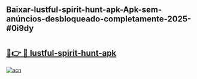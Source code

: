 ## Baixar-lustful-spirit-hunt-apk-Apk-sem-anúncios-desbloqueado-completamente-2025-#0i9dy

# <h2><a href="https://ainizakaria.my?title=lustful-spirit-hunt-apk&ref=22M">🔗👉 🔴 lustful-spirit-hunt-apk</a></h2>

[![acn](https://github.com/user-attachments/assets/0f9c940e-d8b0-45ae-aac7-cd30a18b3e1c)](https://ainizakaria.my?title=lustful-spirit-hunt-apk&ref=22M)

